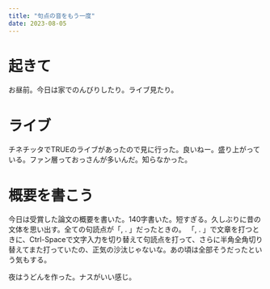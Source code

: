 ```yaml
---
title: "句点の音をもう一度"
date: 2023-08-05
---
```


# 起きて
お昼前。今日は家でのんびりしたり。ライブ見たり。


# ライブ
チネチッタでTRUEのライブがあったので見に行った。良いねー。盛り上がっている。ファン層っておっさんが多いんだ。知らなかった。
# 概要を書こう
今日は受賞した論文の概要を書いた。140字書いた。短すぎる。久しぶりに昔の文体を思い出す。全ての句読点が「, . 」だったときの。
「, . 」で文章を打つときに、Ctrl-Spaceで文字入力を切り替えて句読点を打って、さらに半角全角切り替えてまた打っていたの、正気の沙汰じゃないな。あの頃は全部そうだったという気もする。

夜はうどんを作った。ナスがいい感じ。